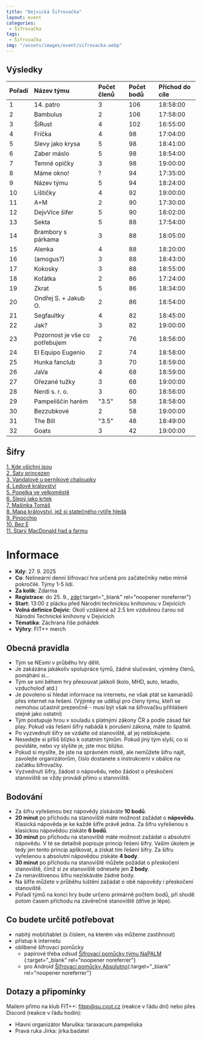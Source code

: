 ```yaml
---
title: "Dejvická Šifrovačka"
layout: event
categories:
 - Šifrovačka
tags:
 - Šifrovačka
img: "/assets/images/event/sifrovacka.webp"
---
```


## Výsledky

|Pořadí|Název týmu|Počet členů|Počet bodů|Příchod do cíle|
|:---|:---|:---|:---|:---|
|1     |14. patro|3|106|18:58:00|
|2     |Bambulus|2|106|17:58:00|
|3     |ŠiRust|4|102|16:55:00|
|4     |Fríčka|4|98|17:04:00|
|5     |Slevy jako krysa|5|98|18:41:00|
|6     |Zaber máslo|5|98|18:54:00|
|7     |Temné opičky|3|98|19:00:00|
|8     |Máme okno!|?|94|17:35:00|
|9     |Název týmu|5|94|18:24:00|
|10     |Lištičky|4|92|19:00:00|
|11     |A+M|2|90|17:30:00|
|12     |DejvVice šifer|5|90|18:02:00|
|13     |Sekta|5|88|17:54:00|
|14     |Brambory s párkama|3|88|18:05:00|
|15     |Alenka|4|88|18:20:00|
|16     |(amogus?)|3|88|18:43:00|
|17     |Kokosky|3|88|18:55:00|
|18     |Koťátka|2|86|17:24:00|
|19     |Zkrat|5|86|18:34:00|
|20     |Ondřej S. + Jakub O.|2|86|18:54:00|
|21     |Segfaultky|4|82|18:45:00|
|22     |Jak?|3|82|19:00:00|
|23     |Pozornost je vše co potřebujem|2|76|18:56:00|
|24     |El Equipo Eugenio|2|74|18:58:00|
|25     |Hunka fanclub|3|70|18:59:00|
|26     |JaVa|4|68|18:59:00|
|27     |Ořezané tužky|3|68|19:00:00|
|28     |Nerdi s. r. o.|3|60|18:56:00|
|29     |Pampeliščin harém|"3.5"|58|18:58:00|
|30     |Bezzubkové|2|58|19:00:00|
|31     |The Bill|"3.5"|48|18:49:00|
|32     |Goats|3|42|19:00:00|

## Šifry

[1. Kde všichni jsou](/documents/projekty/sifrovacka2025/1_Kde-vsichni-jsou.pdf)  
[2. Šaty princezen](/documents/projekty/sifrovacka2025/2_Saty-princezen.pdf)  
[3. Vandalové u perníkové chaloupky](/documents/projekty/sifrovacka2025/3_Vandalove-u-pernikove-chaloupky.pdf)  
[4. Ledové království](/documents/projekty/sifrovacka2025/4_Ledove-kralovstvi.pdf)  
[5. Popelka ve velkoměstě](/documents/projekty/sifrovacka2025/5_Popelka-ve-velkomeste.pdf)  
[6. Slepý jako krtek](/documents/projekty/sifrovacka2025/6_Slepy-jako-krtek.pdf)  
[7. Mašinka Tomáš](/documents/projekty/sifrovacka2025/7_Masinka-Tomas.pdf)  
[8. Mapa království, jež si statečného rytíře hledá](/documents/projekty/sifrovacka2025/8_Mapa-kralovstvi-jez-si-statecneho-rytire-hleda.pdf)  
[9. Pinocchio](/documents/projekty/sifrovacka2025/9_Pinocchio.pdf)  
[10. Bez E](/documents/projekty/sifrovacka2025/10_Bez-E.pdf)  
[11. Starý MacDonald had a farmu](/documents/projekty/sifrovacka2025/11_Stary-MacDonald-had-a-farmu.pdf)  

# Informace

- **Kdy**: 27. 9. 2025
- **Co**: Nelineární denní šifrovací hra určená pro začátečníky nebo mírně pokročilé. Týmy 1-5 lidí.
- **Za kolik**: Zdarma
- **Registrace**: do 25. 9., [zde](https://forms.gle/dtm5AwBNP7Ftwm9q8){:target="_blank" rel="noopener noreferrer"}
- **Start**: 13:00 z plácku před Národní technickou knihovnou v Dejvicích
- **Volná definice Dejvic**: Okolí vzdálené až 2.5 km vzdušnou čarou od Národní Technické knihovny v Dejvicích
- **Tématika**: Záchrana říše pohádek
- **Výhry**: FIT++ merch

## Obecná pravidla
- Tým se NEsmí v průběhu hry dělit.
- Je zakázána jakákoliv spolupráce týmů, žádné slučování, výměny členů, pomáhání si…
- Tým se smí během hry přesouvat jakkoli (kolo, MHD, auto, letadlo, vzducholoď atd.)
- Je povoleno si hledat informace na internetu, ne však ptát se kamarádů přes internet na řešení. (Výjimky se udělují pro členy týmu, kteří se nemohou účastnit prezenčně - musí být však na šifrovačku přihlášeni stejně jako ostatní)
- Tým postupuje hrou v souladu s platnými zákony ČR a podle zásad fair play. Pokud vás řešení šifry nabádá k porušení zákona, máte to špatně.
- Po vyzvednutí šifry se vzdalte od stanoviště, ať jej neblokujete.
- Nesedejte si příliš blízko k ostatním týmům. Pokud jiný tým slyší, co si povídáte, nebo vy slyšíte je, jste moc blízko.
- Pokud si myslíte, že jste na správném místě, ale nemůžete šifru najít, zavolejte organizátorům, číslo dostanete s instrukcemi v obálce na začátku šifrovačky.
- Vyzvednutí šifry, žádost o nápovědu, nebo žádost o přeskočení stanoviště se vždy provádí přímo u stanoviště.

## Bodování
- Za šifru vyřešenou bez nápovědy získáváte **10 bodů**.
- **20 minut** po příchodu na stanoviště máte možnost zažádat o **nápovědu**. Klasická nápověda je ke každé šifře právě jedna. Za šifru vyřešenou s klasickou nápovědou získáte **6 bodů**.
- **30 minut** po příchodu na stanoviště máte možnost zažádat o absolutní nápovědu. V té se detailně popisuje princip řešení šifry. Vaším úkolem je tedy jen tento princip aplikovat, a získat tím řešení šifry. Za šifru vyřešenou s absolutní nápovědou získáte **4 body**.
- **30 minut** po příchodu na stanoviště můžete požádat o přeskočení stanoviště, čímž si ze stanoviště odnesete jen **2 body**.
- Za nenavštívenou šifru nezískáváte žádné body.
- Na šifře můžete v průběhu luštění zažádat o obě nápovědy i přeskočení stanoviště.
- Pořadí týmů na konci hry bude určeno primárně počtem bodů, při shodě potom časem příchodu na závěrečné stanoviště (dříve je lépe).

## Co budete určitě potřebovat
- nabitý mobil/tablet (s číslem, na kterém vás můžeme zastihnout)
- přístup k internetu
- oblíbené šifrovací pomůcky
  - papírové třeba odsud [Šifrovací pomůcky týmu NaPALM ](https://www.napalmne.cz/pomucky/){:target="_blank" rel="noopener noreferrer"}
  - pro Android [Šifrovací pomůcky Absolutno](https://play.google.com/store/apps/details?id=cz.absolutno.sifry&hl=cs){:target="_blank" rel="noopener noreferrer"}

## Dotazy a připomínky
Mailem přímo na klub FIT++: [fitpp@su.cvut.cz](mailto:fitpp@su.cvut.cz) (reakce v řádu dní) nebo přes Discord (reakce v řádu hodin):
- Hlavní organizátor Maruška: taraxacum.pampeliska
- Pravá ruka Jirka: jirka.badatel
